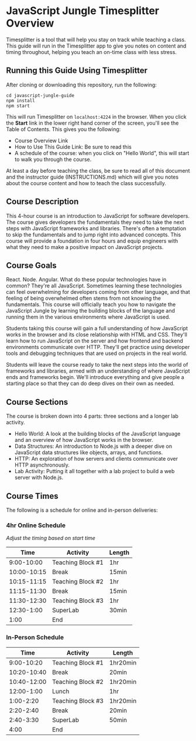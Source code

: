 # JavaScript Jungle Timesplitter Overview

Timesplitter is a tool that will help you stay on track while teaching a class. This guide will run in the Timesplitter app to give you notes on content and timing throughout, helping you teach an on-time class with less stress.

## Running this Guide Using Timesplitter

After cloning or downloading this repository, run the following:

```
cd javascript-jungle-guide
npm install
npm start
```

This will run Timesplitter on `localhost:4224` in the browser. When you click the **Start** link in the lower right hand corner of the screen, you'll see the Table of Contents. This gives you the following:

- Course Overview Link
- How to Use This Guide Link: Be sure to read this
- A schedule of the course: when you click on "Hello World", this will start to walk you through the course.

At least a day before teaching the class, be sure to read all of this document and the instructor guide (INSTRUCTIONS.md) which will give you notes about the course content and how to teach the class successfully.

## Course Description

This 4-hour course is an introduction to JavaScript for software developers. The course gives developers the fundamentals they need to take the next steps with JavaScript frameworks and libraries. There's often a temptation to skip the fundamentals and to jump right into advanced concepts. This course will provide a foundation in four hours and equip engineers with what they need to make a positive impact on JavaScript projects.

## Course Goals

React. Node. Angular. What do these popular technologies have in common? They're all JavaScript. Sometimes learning these technologies can feel overwhelming for developers coming from other language, and that feeling of being overwhelmed often stems from not knowing the fundamentals. This course will officially teach you how to navigate the JavaScript Jungle by learning the building blocks of the language and running them in the various environments where JavaScript is used.

Students taking this course will gain a full understanding of how JavaScript works in the browser and its close relationship with HTML and CSS. They'll learn how to run JavaScript on the server and how frontend and backend environments communicate over HTTP. They'll get practice using developer tools and debugging techniques that are used on projects in the real world.

Students will leave the course ready to take the next steps into the world of frameworks and libraries, armed with an understanding of where JavaScript ends and frameworks begin. We'll introduce everything and give people a starting place so that they can do deep dives on their own as needed.

## Course Sections

The course is broken down into 4 parts: three sections and a longer lab activity.

- Hello World: A look at the building blocks of the JavaScript language and an overview of how JavaScript works in the browser.
- Data Structures: An introduction to Node.js with a deeper dive on JavaScript data structures like objects, arrays, and functions.
- HTTP: An exploration of how servers and clients communicate over HTTP asynchronously.
- Lab Activity: Putting it all together with a lab project to build a web server with Node.js.

## Course Times

The following is a schedule for online and in-person deliveries:

### 4hr Online Schedule

_Adjust the timing based on start time_

| Time        | Activity          | Length |
| ----------- | ----------------- | ------ |
| 9:00-10:00  | Teaching Block #1 | 1hr    |
| 10:00-10:15 | Break             | 15min  |
| 10:15-11:15 | Teaching Block #2 | 1hr    |
| 11:15-11:30 | Break             | 15min  |
| 11:30-12:30 | Teaching Block #3 | 1hr    |
| 12:30-1:00  | SuperLab          | 30min  |
| 1:00        | End               |        |

### In-Person Schedule

| Time        | Activity          | Length   |
| ----------- | ----------------- | -------- |
| 9:00-10:20  | Teaching Block #1 | 1hr20min |
| 10:20-10:40 | Break             | 20min    |
| 10:40-12:00 | Teaching Block #2 | 1hr20min |
| 12:00-1:00  | Lunch             | 1hr      |
| 1:00-2:20   | Teaching Block #3 | 1hr20min |
| 2:20-2:40   | Break             | 20min    |
| 2:40-3:30   | SuperLab          | 50min    |
| 4:00        | End               |          |
